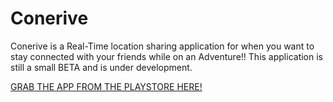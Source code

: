# Conerive

Conerive is a Real-Time location sharing application for when you want to stay connected with your friends while on an Adventure!!
This application is still a small BETA and is under development.

[GRAB THE APP FROM THE PLAYSTORE HERE!](https://play.google.com/store/apps/details?id=com.tenk.mmr.conerive)

